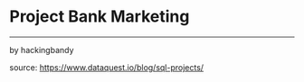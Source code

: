 # Project Bank Marketing
____________
by hackingbandy


source: https://www.dataquest.io/blog/sql-projects/